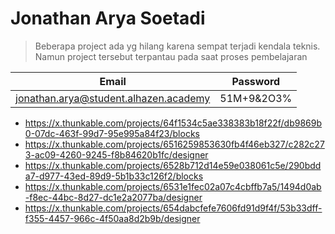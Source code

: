 # Jonathan Arya Soetadi 

>Beberapa project ada yg hilang karena sempat terjadi kendala teknis. Namun project tersebut terpantau pada saat proses pembelajaran

|Email|Password|
|---|---|
|jonathan.arya@student.alhazen.academy|51M+9&2O3%|

- https://x.thunkable.com/projects/64f1534c5ae338383b18f22f/db9869b0-07dc-463f-99d7-95e995a84f23/blocks
- https://x.thunkable.com/projects/6516259853630fb4f46eb327/c282c273-ac09-4260-9245-f8b84620b1fc/designer
- https://x.thunkable.com/projects/6528b712d14e59e038061c5e/290bdda7-d977-43ed-89d9-5b1b33c126f2/blocks
- https://x.thunkable.com/projects/6531e1fec02a07c4cbffb7a5/1494d0ab-f8ec-44bc-8d27-dc1e2a2077ba/designer
- https://x.thunkable.com/projects/654dabcfefe7606fd91d9f4f/53b33dff-f355-4457-966c-4f50aa8d2b9b/designer